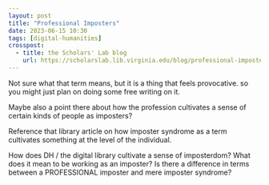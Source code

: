 ```yaml
---
layout: post
title: "Professional Imposters"
date: 2023-06-15 10:30
tags: [digital-humanities]
crosspost:
  - title: the Scholars' Lab blog
    url: https://scholarslab.lib.virginia.edu/blog/professional-imposters
---
```


Not sure what that term means, but it is a thing that feels provocative. so you might just plan on doing some free writing on it.

Maybe also a point there about how the profession cultivates a sense of certain kinds of people as imposters?

Reference that library article on how imposter syndrome as a term cultivates something at the level of the individual.

How does DH / the digital library cultivate a sense of imposterdom?
What does it mean to be working as an imposter? Is there a difference in terms between a PROFESSIONAL imposter and mere imposter syndrome?

